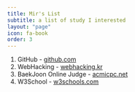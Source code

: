 ```yaml
---
title: Mir's List
subtitle: a list of study I interested
layout: "page"
icon: fa-book
order: 3
---
```

1. GitHub - [github.com](https://github.com)
2. WebHacking - [webhacking.kr](https://webhacking.kr)
3. BaekJoon Online Judge - [acmicpc.net](https://www.acmicpc.net)
4. W3School - [w3schools.com](https://www.w3schools.com)